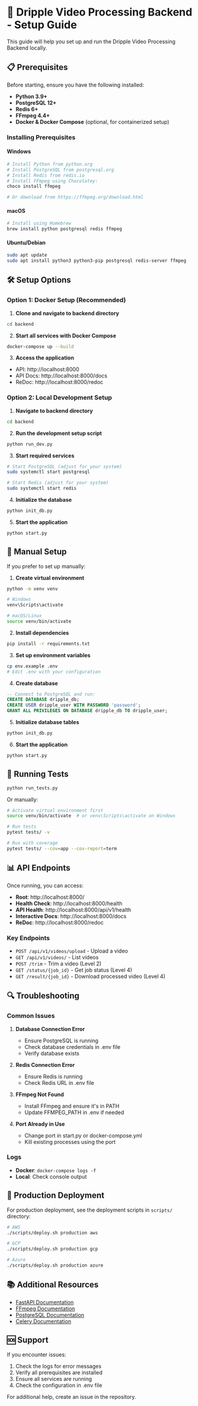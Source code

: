 # 🚀 Dripple Video Processing Backend - Setup Guide

This guide will help you set up and run the Dripple Video Processing Backend locally.

## 📋 Prerequisites

Before starting, ensure you have the following installed:

- **Python 3.9+**
- **PostgreSQL 12+**
- **Redis 6+**
- **FFmpeg 4.4+**
- **Docker & Docker Compose** (optional, for containerized setup)

### Installing Prerequisites

#### Windows
```bash
# Install Python from python.org
# Install PostgreSQL from postgresql.org
# Install Redis from redis.io
# Install FFmpeg using Chocolatey:
choco install ffmpeg

# Or download from https://ffmpeg.org/download.html
```

#### macOS
```bash
# Install using Homebrew
brew install python postgresql redis ffmpeg
```

#### Ubuntu/Debian
```bash
sudo apt update
sudo apt install python3 python3-pip postgresql redis-server ffmpeg
```

## 🛠️ Setup Options

### Option 1: Docker Setup (Recommended)

1. **Clone and navigate to backend directory**
```bash
cd backend
```

2. **Start all services with Docker Compose**
```bash
docker-compose up --build
```

3. **Access the application**
- API: http://localhost:8000
- API Docs: http://localhost:8000/docs
- ReDoc: http://localhost:8000/redoc

### Option 2: Local Development Setup

1. **Navigate to backend directory**
```bash
cd backend
```

2. **Run the development setup script**
```bash
python run_dev.py
```

3. **Start required services**
```bash
# Start PostgreSQL (adjust for your system)
sudo systemctl start postgresql

# Start Redis (adjust for your system)
sudo systemctl start redis
```

4. **Initialize the database**
```bash
python init_db.py
```

5. **Start the application**
```bash
python start.py
```

## 🔧 Manual Setup

If you prefer to set up manually:

1. **Create virtual environment**
```bash
python -m venv venv

# Windows
venv\Scripts\activate

# macOS/Linux
source venv/bin/activate
```

2. **Install dependencies**
```bash
pip install -r requirements.txt
```

3. **Set up environment variables**
```bash
cp env.example .env
# Edit .env with your configuration
```

4. **Create database**
```sql
-- Connect to PostgreSQL and run:
CREATE DATABASE dripple_db;
CREATE USER dripple_user WITH PASSWORD 'password';
GRANT ALL PRIVILEGES ON DATABASE dripple_db TO dripple_user;
```

5. **Initialize database tables**
```bash
python init_db.py
```

6. **Start the application**
```bash
python start.py
```

## 🧪 Running Tests

```bash
python run_tests.py
```

Or manually:
```bash
# Activate virtual environment first
source venv/bin/activate  # or venv\Scripts\activate on Windows

# Run tests
pytest tests/ -v

# Run with coverage
pytest tests/ --cov=app --cov-report=term
```

## 📊 API Endpoints

Once running, you can access:

- **Root**: http://localhost:8000/
- **Health Check**: http://localhost:8000/health
- **API Health**: http://localhost:8000/api/v1/health
- **Interactive Docs**: http://localhost:8000/docs
- **ReDoc**: http://localhost:8000/redoc

### Key Endpoints

- `POST /api/v1/videos/upload` - Upload a video
- `GET /api/v1/videos/` - List videos
- `POST /trim` - Trim a video (Level 2)
- `GET /status/{job_id}` - Get job status (Level 4)
- `GET /result/{job_id}` - Download processed video (Level 4)

## 🔍 Troubleshooting

### Common Issues

1. **Database Connection Error**
   - Ensure PostgreSQL is running
   - Check database credentials in .env file
   - Verify database exists

2. **Redis Connection Error**
   - Ensure Redis is running
   - Check Redis URL in .env file

3. **FFmpeg Not Found**
   - Install FFmpeg and ensure it's in PATH
   - Update FFMPEG_PATH in .env if needed

4. **Port Already in Use**
   - Change port in start.py or docker-compose.yml
   - Kill existing processes using the port

### Logs

- **Docker**: `docker-compose logs -f`
- **Local**: Check console output

## 🚀 Production Deployment

For production deployment, see the deployment scripts in `scripts/` directory:

```bash
# AWS
./scripts/deploy.sh production aws

# GCP
./scripts/deploy.sh production gcp

# Azure
./scripts/deploy.sh production azure
```

## 📚 Additional Resources

- [FastAPI Documentation](https://fastapi.tiangolo.com/)
- [FFmpeg Documentation](https://ffmpeg.org/documentation.html)
- [PostgreSQL Documentation](https://www.postgresql.org/docs/)
- [Celery Documentation](https://docs.celeryproject.org/)

## 🆘 Support

If you encounter issues:

1. Check the logs for error messages
2. Verify all prerequisites are installed
3. Ensure all services are running
4. Check the configuration in .env file

For additional help, create an issue in the repository.
